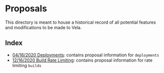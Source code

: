 # Proposals

This directory is meant to house a historical record of all potential features and modifications to be made to Vela.

## Index

* [04/16/2020 Deployments](2020-04-16_deployments.md): contains proposal information for `deployments`
* [12/16/2020 Build Rate Limiting](2020-12-16_rate-limiting.md): contains proposal information for rate limiting `builds`
